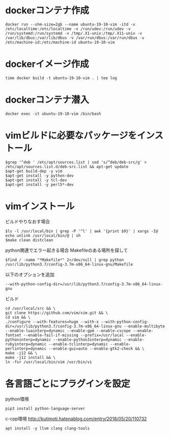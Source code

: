 # dockerコンテナ作成

```
docker run --shm-size=2gb --name ubuntu-19-10-vim -itd -v /etc/localtime:/etc/localtime -v /run/udev:/run/udev -v /run/systemd:/run/systemd -v /tmp/.X1-unix:/tmp/.X11-unix -v /var/lib/dbus:/var/lib/dbus -v /var/run/dbus:/var/run/dbus -v /etc/machine-id:/etc/machine-id ubuntu-19-10-vim
```

# dockerイメージ作成

```
time docker build -t ubuntu-19-10-vim . | tee log
```

# dockerコンテナ潜入

```
docker exec -it ubuntu-19-10-vim /bin/bash
```

# vimビルドに必要なパッケージをインストール

```
$grep '^deb ' /etc/apt/sources.list | sed 's/^deb/deb-src/g' > /etc/apt/sources.list.d/deb-src.list && apt-get update
$apt-get build-dep -y vim
$apt-get install -y python-dev
$apt-get install -y tcl-dev
$apt-get install -y perl5*-dev
```

# vimインストール

ビルドやりなおす場合
```
$ls -l /usr/local/bin | grep -P '^l' | awk '{print $9}' | xargs -I@ echo unlink /usr/local/bin/@ | sh
$make clean distclean
```

python関連でエラー起きる場合
Makefileのある場所を探して
```
$find / -name "*Makefile*" 2>/dev/null | grep python
/usr/lib/python3.7/config-3.7m-x86_64-linux-gnu/Makefile
```

以下のオプションを追加
```
--with-python-config-dir=/usr/lib/python3.7/config-3.7m-x86_64-linux-gnu
```

ビルド
```
cd /usr/local/src && \
git clone https://github.com/vim/vim.git && \
cd vim && \
./configure --with-features=huge --with-x --with-python-config-dir=/usr/lib/python3.7/config-3.7m-x86_64-linux-gnu --enable-multibyte --enable-luainterp=dynamic --enable-gpm --enable-cscope --enable-fontset --enable-fail-if-missing --prefix=/usr/local --enable-pythoninterp=dynamic --enable-python3interp=dynamic --enable-rubyinterp=dynamic --enable-tclinterp=dynamic --enable-perlinterp=dynamic --enable-gui=auto --enable-gtk2-check && \
make -j12 && \
make -j12 install && \
ln -fsr /usr/local/bin/vim /usr/bin/vi
```


# 各言語ごとにプラグインを設定

python環境
```
pip3 install python-language-server
```

c-cpp環境
http://kutimoti.hatenablog.com/entry/2018/05/20/110732
```
apt install -y llvm clang clang-tools
```
